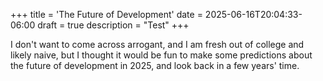 +++
title = 'The Future of Development'
date = 2025-06-16T20:04:33-06:00
draft = true
description = "Test"
+++

I don't want to come across arrogant, and I am fresh out of college
and likely naive, but I thought it would be fun to make some predictions
about the future of development in 2025, and look back in a few years' time.

